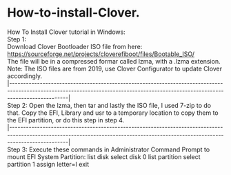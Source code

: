 # How-to-install-Clover.
How To Install Clover tutorial in Windows:
<br/>
Step 1: 
<br/>
Download Clover Bootloader ISO file from here: https://sourceforge.net/projects/cloverefiboot/files/Bootable_ISO/
<br/> 
The file will be in a compressed formar called lzma, with a .lzma extension. 
<br/>
Note: The ISO files are from 2019, use Clover Configurator to update Clover accordingly. 
<br/>
|---------------------------------------------------------------------------------------------------------------------------------------------------------------------------------|
<br/> 
Step 2: Open the lzma, then tar and lastly the ISO file, I used 7-zip to do that. Copy the EFI, Library and usr to a temporary location to copy them to the EFI partition, or do this step in step 4.
<br/>
|---------------------------------------------------------------------------------------------------------------------------------------------------------------------------------|
<br/>
Step 3: Execute these commands in Administrator Command Prompt to mount EFI System Partition:
  list disk
  select disk 0
  list partition
  select partition 1
  assign letter=I
  exit
  
